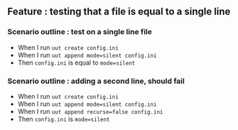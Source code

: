 ## Feature : testing that a file is equal to a single line

### Scenario outline : test on a single line file

  - When I run `uut create config.ini`
  - When I run `uut append mode=silent config.ini`
  - Then `config.ini` is equal to `mode=silent`

### Scenario outline : adding a second line, should fail

  - When I run `uut create config.ini`
  - When I run `uut append mode=silent config.ini`
  - When I run `uut append recurse=false config.ini`
  - Then `config.ini` is `mode=silent`
 